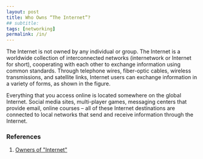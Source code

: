 ```yaml
---
layout: post
title: Who Owns “The Internet”?
## subtitle: 
tags: [networking]
permalink: /in/
---
```


The Internet is not owned by any individual or group. The Internet is a worldwide collection of interconnected networks 
(internetwork or Internet for short), cooperating with each other to exchange information using common standards. 
Through telephone wires, fiber-optic cables, wireless transmissions, and satellite links, Internet users can exchange information 
in a variety of forms, as shown in the figure.

Everything that you access online is located somewhere on the global Internet. Social media sites, multi-player games, 
messaging centers that provide email, online courses – all of these Internet destinations are connected to local networks 
that send and receive information through the Internet.

### References
1. [Owners of "Internet"](https://www.coursera.org/learn/internet-connection-how-to-get-online/)
